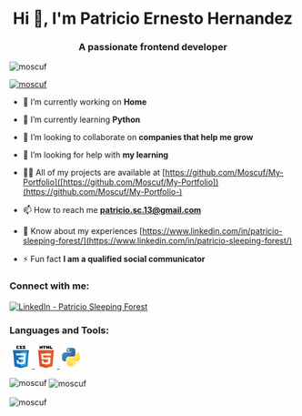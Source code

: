 <h1 align="center">Hi 👋, I'm Patricio Ernesto Hernandez</h1>
<h3 align="center">A passionate frontend developer</h3>

<p align="left"> <img src="https://komarev.com/ghpvc/?username=moscuf&label=Profile%20views&color=0e75b6&style=flat" alt="moscuf" /> </p>

<p align="left"> <a href="https://github.com/ryo-ma/github-profile-trophy"><img src="https://github-profile-trophy.vercel.app/?username=moscuf" alt="moscuf" /></a> </p>

- 🔭 I’m currently working on **Home**

- 🌱 I’m currently learning **Python**

- 👯 I’m looking to collaborate on **companies that help me grow**

- 🤝 I’m looking for help with **my learning**

- 👨‍💻 All of my projects are available at [https://github.com/Moscuf/My-Portfolio]([https://github.com/Moscuf/My-Portfolio])(https://github.com/Moscuf/My-Portfolio-)

- 📫 How to reach me **patricio.sc.13@gmail.com**

- 📄 Know about my experiences [https://www.linkedin.com/in/patricio-sleeping-forest/](https://www.linkedin.com/in/patricio-sleeping-forest/)

- ⚡ Fun fact **I am a qualified social communicator**

<h3 align="left">Connect with me:</h3>
<p align="left">
  <a href="https://www.linkedin.com/in/patricio-sleeping-forest/" target="_blank">
    <img align="center" src="https://raw.githubusercontent.com/rahuldkjain/github-profile-readme-generator/master/src/images/icons/Social/linked-in-alt.svg" alt="LinkedIn - Patricio Sleeping Forest" height="30" width="40" />
  </a>
</p>

<h3 align="left">Languages and Tools:</h3>
<p align="left"> <a href="https://www.w3schools.com/css/" target="_blank" rel="noreferrer"> <img src="https://raw.githubusercontent.com/devicons/devicon/master/icons/css3/css3-original-wordmark.svg" alt="css3" width="40" height="40"/> </a> <a href="https://www.w3.org/html/" target="_blank" rel="noreferrer"> <img src="https://raw.githubusercontent.com/devicons/devicon/master/icons/html5/html5-original-wordmark.svg" alt="html5" width="40" height="40"/> </a> <a href="https://www.python.org" target="_blank" rel="noreferrer"> <img src="https://raw.githubusercontent.com/devicons/devicon/master/icons/python/python-original.svg" alt="python" width="40" height="40"/> </a> </p>

<p><img align="left" src="https://github-readme-stats.vercel.app/api/top-langs?username=moscuf&show_icons=true&locale=en&layout=compact" alt="moscuf" /></p>

<p>&nbsp;<img align="center" src="https://github-readme-stats.vercel.app/api?username=moscuf&show_icons=true&locale=en" alt="moscuf" /></p>

<p><img align="center" src="https://github-readme-streak-stats.herokuapp.com/?user=moscuf&" alt="moscuf" /></p>
